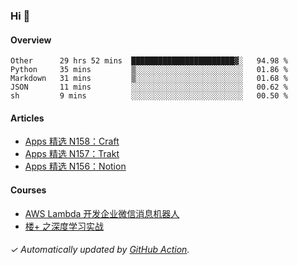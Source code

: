 ### Hi 👋

#### Overview

<!--START_SECTION:waka-->
```text
Other      29 hrs 52 mins  ███████████████████████▓░   94.98 % 
Python     35 mins         ▒░░░░░░░░░░░░░░░░░░░░░░░░   01.86 % 
Markdown   31 mins         ▒░░░░░░░░░░░░░░░░░░░░░░░░   01.68 % 
JSON       11 mins         ░░░░░░░░░░░░░░░░░░░░░░░░░   00.62 % 
sh         9 mins          ░░░░░░░░░░░░░░░░░░░░░░░░░   00.50 % 
```
<!--END_SECTION:waka-->

#### Articles

<!-- BLOG:START -->
- [Apps 精选 N158：Craft](https://huhuhang.com/post/product-hunt/product-hunt-n158)
- [Apps 精选 N157：Trakt](https://huhuhang.com/post/product-hunt/product-hunt-n157)
- [Apps 精选 N156：Notion](https://huhuhang.com/post/product-hunt/product-hunt-n156)
<!-- BLOG:END -->

#### Courses

<!-- SYL:START -->
- [AWS Lambda 开发企业微信消息机器人](https://lanqiao.cn/courses/2868)
- [楼+ 之深度学习实战](https://lanqiao.cn/courses/2617)
<!-- SYL:END -->

###### ✓ Automatically updated by [GitHub Action](https://github.com/huhuhang/huhuhang/actions).
